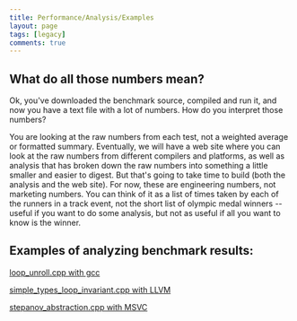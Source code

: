 ```yaml
---
title: Performance/Analysis/Examples
layout: page
tags: [legacy]
comments: true
---
```


## What do all those numbers mean?

Ok, you've downloaded the benchmark source, compiled and run it, and now you have a text file with a lot of numbers.
How do you interpret those numbers?

You are looking at the raw numbers from each test, not a weighted average or formatted summary.
Eventually, we will have a web site where you can look at the raw numbers from different compilers and platforms,
as well as analysis that has broken down the raw numbers into something a little smaller and easier to digest.
But that's going to take time to build (both the analysis and the web site).
For now, these are engineering numbers, not marketing numbers. You can think of it as a list of
times taken by each of the runners in a track event, not the short list of olympic medal winners -- useful if you
want to do some analysis, but not as useful if all you want to know is the winner.

## Examples of analyzing benchmark results:

[loop_unroll.cpp with gcc](performance-analysis-example1.html)

[simple_types_loop_invariant.cpp with LLVM](performance-analysis-example2.html)

[stepanov_abstraction.cpp with MSVC](performance-analysis-example3.html)
